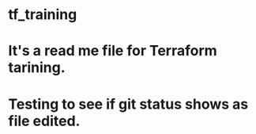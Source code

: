 # tf_training
# It's a read me file for Terraform tarining.
# Testing to see if git status shows as file edited.
